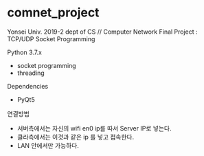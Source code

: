 # comnet_project
Yonsei Univ. 2019-2 dept of CS // Computer Network Final Project : TCP/UDP Socket Programming

Python 3.7.x
 - socket programming
 - threading

Dependencies
 - PyQt5

 연결방법
 - 서버측에서는 자신의 wifi en0 ip를 따서 Server IP로 넣는다.
 - 클라측에서는 이것과 같은 ip 를 넣고 접속한다.
 - LAN 안에서만 가능하다.
